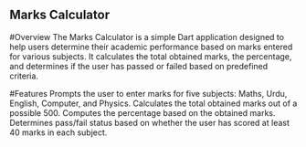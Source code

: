 ## Marks Calculator
#Overview
The Marks Calculator is a simple Dart application designed to help users determine their academic performance based on marks entered for various subjects. It calculates the total obtained marks, the percentage, and determines if the user has passed or failed based on predefined criteria.

#Features
Prompts the user to enter marks for five subjects: Maths, Urdu, English, Computer, and Physics.
Calculates the total obtained marks out of a possible 500.
Computes the percentage based on the obtained marks.
Determines pass/fail status based on whether the user has scored at least 40 marks in each subject.
